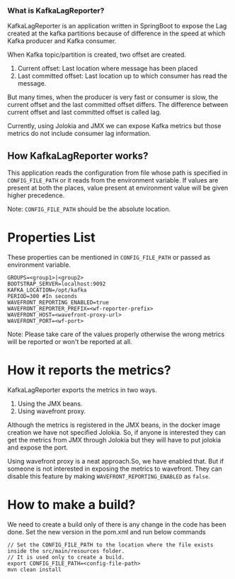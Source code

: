 ### What is KafkaLagReporter?

KafkaLagReporter is an application written in SpringBoot to expose the Lag created at the kafka partitions because of difference
in the speed at which Kafka producer and Kafka consumer. 

When Kafka topic/partition is created, two offset are created.
1. Current offset: Last location where message has been placed
2. Last committed offset: Last location up to which consumer has read the message.

But many times, when the producer is very fast or consumer is slow, the current offset and the last committed offset differs. The difference between
current offset and last committed offset is called lag.

Currently, using Jolokia and JMX we can expose Kafka metrics but those metrics do not include consumer lag information.  

## How KafkaLagReporter works?
This application reads the configuration from file whose path is specified in `CONFIG_FILE_PATH` or it reads from the environment variable.
If values are present at both the places, value present at environment value will be given higher precedence.

Note: `CONFIG_FILE_PATH` should be the absolute location. 

# Properties List 

These properties can be mentioned in `CONFIG_FILE_PATH` or passed as environment variable.

```
GROUPS=<group1>|<group2>
BOOTSTRAP_SERVER=localhost:9092
KAFKA_LOCATION=/opt/kafka
PERIOD=300 #In seconds
WAVEFRONT_REPORTING_ENABLED=true
WAVEFRONT_REPORTER_PREFIX=<wf-reporter-prefix>
WAVEFRONT_HOST=<wavefront-proxy-url>
WAVEFRONT_PORT=<wf-port>
```

Note: Please take care of the values properly otherwise the wrong metrics will be reported or won't be reported at all. 

# How it reports the metrics?

KafkaLagReporter exports the metrics in two ways.
1. Using the JMX beans.
2. Using wavefront proxy.

Although the metrics is registered in the JMX beans, in the docker image creation we have not specified Jolokia.
So, if anyone is interested they can get the metrics from JMX through Jolokia but they will have to put jolokia 
and expose the port.

Using wavefront proxy is a neat approach.So, we have enabled that.
But if someone is not interested in exposing the metrics to wavefront. 
They can disable this feature by making `WAVEFRONT_REPORTING_ENABLED` as `false`.


# How to make a build?

We need to create a build only of there is any change in the code has been done.
Set the new version in the pom.xml and run below commands

```
// Set the CONFIG_FILE_PATH to the location where the file exists inside the src/main/resources folder.
// It is used only to create a build.
export CONFIG_FILE_PATH=<config-file-path>
mvn clean install
```
